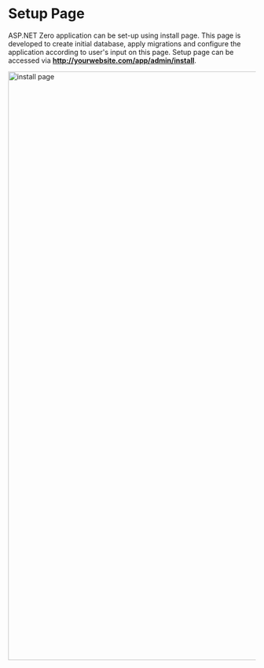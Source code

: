 # Setup Page

ASP.NET Zero application can be set-up using install page. This page is
developed to create initial database, apply migrations and configure the
application according to user's input on this page. Setup page can be
accessed via **http://yourwebsite.com/app/admin/install**.

<img src="D:/Github/documents/docs/en/images/install-page-core.png" alt="install page" class="img-thumbnail" width="1200" />